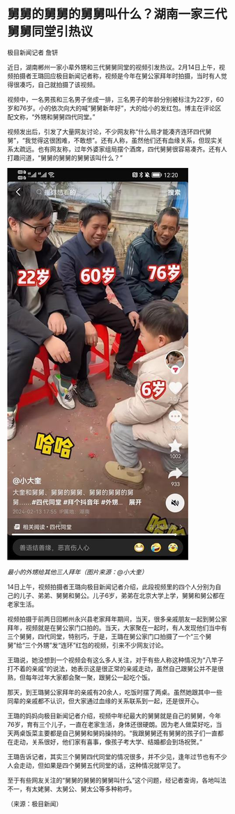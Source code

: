 # 舅舅的舅舅的舅舅叫什么？湖南一家三代舅舅同堂引热议

极目新闻记者 詹钘

近日，湖南郴州一家小辈外甥和三代舅舅同堂的视频引发热议。2月14日上午，视频拍摄者王璐回应极目新闻记者称，视频是今年在舅公家拜年时拍摄，当时有人觉得很凑巧，自己就拍摄了该视频。

视频中，一名男孩和三名男子坐成一排，三名男子的年龄分别被标注为22岁，60岁和76岁。小的依次向大的喊“舅舅新年好”，大的给小的发红包。博主在评论区配文称，“外甥和舅舅四代同堂。”

视频发出后，引发了大量网友讨论，不少网友称“什么局才能凑齐连环四代舅舅”，“我觉得这很困难，不敢想”。还有人称，虽然他们还有血缘关系，但现实关系太疏远。也有网友称，过年外婆家组局摆个酒席，四代舅舅很容易凑齐。还有人打趣问道，“舅舅的舅舅的舅舅该叫什么？”

![fd7292f07feec5efaecb6d6f4b61c710.jpg](https://raw.githubusercontent.com/qqhsx/qqnews_image/main/2024/02/14/舅舅的舅舅的舅舅叫什么？湖南一家三代舅舅同堂引热议/fd7292f07feec5efaecb6d6f4b61c710.jpg)

_最小的外甥给其他三人拜年（图片来源：@小大奎）_

14日上午，视频拍摄者王璐向极目新闻记者介绍，此段视频里的四个人分别为自己的儿子、弟弟、舅舅和舅公。儿子6岁，弟弟在北京大学上学，舅舅和舅公都在老家生活。

视频拍摄于前两日回郴州永兴县老家拜年期间，当天，很多亲戚朋友一起到舅公家拜年，视频就是在舅公家门口拍的。当天，大家聚在一起时，有人发现他们当中有三个舅舅，四代同堂，特别巧，于是，王璐在舅公家门口拍摄了一个“三个舅舅”给“三个外甥”发“连环”红包的视频，引来不少网友讨论。

王璐说，她没想到一个视频会有这么多人关注，对于有些人称这种情况为“八竿子打不着的亲戚”的说法，她表示这是很正常的亲戚走动，虽然自己跟舅公并不是很熟，但每年过年大家都会聚一聚，跟舅公一起吃个饭。

那天，到王璐舅公家拜年的亲戚有20余人，吃饭时摆了两桌。虽然她跟其中一些同辈的亲戚都不认识，但大家通过血缘的关系联系到一起，还是很开心。

王璐的妈妈向极目新闻记者介绍，视频中年纪最大的舅舅就是自己的舅舅，今年76岁，育有三个儿子，一直在老家生活，身体还很硬朗。因为老人做菜好吃，当天两桌饭菜主要都是自己舅舅和舅妈操持的。“我跟舅舅还有舅舅的孩子们一直都在走动，关系很好，他们家有喜事，像孩子考大学、结婚都会到场祝贺。”

王璐告诉记者，其实三个舅舅四代同堂的情况很多，并不少见，逢年过节也有不少人会走动，但如果是四个舅舅五代同堂的话，这种情况就罕见了。

至于有些网友关注的“舅舅的舅舅的舅舅叫什么”这个问题，经记者查询，各地叫法不一，有太姥舅、太舅公、舅太公等多种称呼。

（来源：极目新闻）

